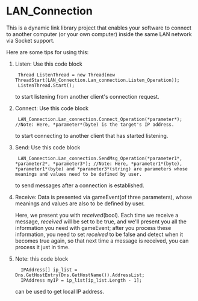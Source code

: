 # LAN_Connection
This is a dynamic link library project that enables your software to connect to another computer (or your own computer) inside the same LAN network via Socket support.

Here are some tips for using this:
1) Listen: Use this code block

        Thread ListenThread = new Thread(new ThreadStart(LAN_Connection.Lan_connection.Listen_Operation));
        ListenThread.Start();
   to start listening from another client's connection request.

2) Connect: Use this code block

        LAN_Connection.Lan_connection.Connect_Operation(*parameter*); //Note: Here, *parameter*(byte) is the target's IP address.
   to start connecting to another client that has started listening.

3) Send: Use this code block

        LAN_Connection.Lan_connection.SendMsg_Operation(*parameter1*, *parameter2*, *parameter3*); //Note: Here, *parameter1*(byte), *parameter1*(byte) and *parameter3*(string) are parameters whose meanings and values need to be defined by user.
        
   to send messages after a connection is established.

4) Receive: 
   Data is presented via gameEvent(of three parameters), whose meanings and values are also to be defined by user.
   
   Here, we present you with *received*(bool). Each time we receive a message, *received* will be set to be true, and we'll present you all the information you need with gameEvent; after you process these information, you need to set *received* to be false and detect when it becomes true again, so that next time a message is received, you can process it just in time.

5) Note: this code block

         IPAddress[] ip_list = Dns.GetHostEntry(Dns.GetHostName()).AddressList;
         IPAddress myIP = ip_list[ip_list.Length - 1];
   can be used to get local IP address.
